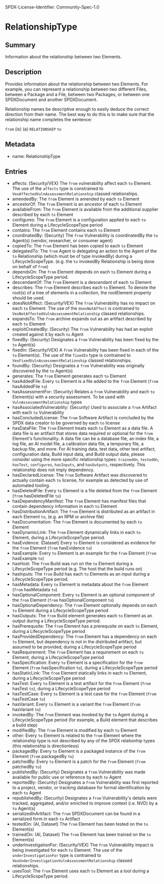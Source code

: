 SPDX-License-Identifier: Community-Spec-1.0

# RelationshipType

## Summary

Information about the relationship between two Elements.

## Description

Provides information about the relationship between two Elements.
For example, you can represent a relationship between two different Files,
between a Package and a File, between two Packages, or between one SPDXDocument
and another SPDXDocument.

Relationship names be descriptive enough to easily deduce the correct direction
from their name. The best way to do this is to make sure that the relationship
name completes the sentence:

`from` (is) (a) `RELATIONSHIP` `to`

## Metadata

- name: RelationshipType

## Entries

- affects: (Security/VEX) The `from` vulnerability affect each `to` Element. The use of the `affects` type is constrained to `VexAffectedVulnAssessmentRelationship` classed relationships.
- amendedBy: The `from` Element is amended by each `to` Element
- ancestorOf: The `from` Element is an ancestor of each `to` Element
- availableFrom: The `from` Element is available from the additional supplier described by each `to` Element
- configures: The `from` Element is a configuration applied to each `to` Element during a LifecycleScopeType period
- contains: The `from` Element contains each `to` Element
- coordinatedBy: (Security) The `from` Vulnerability is coordinatedBy the `to` Agent(s) (vendor, researcher, or consumer agent)
- copiedTo: The `from` Element has been copied to each `to` Element
- delegatedTo: The `from` Agent is delegating an action to the Agent of the `to` Relationship (which must be of type invokedBy) during a LifecycleScopeType. (e.g. the `to` invokedBy Relationship is being done on behalf of `from`)
- dependsOn: The `from` Element depends on each `to` Element during a LifecycleScopeType period.
- descendantOf: The `from` Element is a descendant of each `to` Element
- describes: The `from` Element describes each `to` Element. To denote the root(s) of a tree of elements in a collection, the rootElement property should be used.
- doesNotAffect: (Security/VEX) The `from` Vulnerability has no impact on each `to` Element. The use of the `doesNotAffect` is contrained to `VexNotAffectedVulnAssessmentRelationship` classed relationships.
- expandsTo: The `from` archive expands out as an artifact described by each `to` Element
- exploitCreatedBy: (Security) The `from` Vulnerability has had an exploit created against it by each `to` Agent
- fixedBy: (Security) Designates a `from` Vulnerability has been fixed by the `to` Agent(s)
- fixedIn: (Security/VEX) A `from` Vulnerability has been fixed in each of the `to` Element(s). The use of the `fixedIn` type is contrained to `VexFixedVulnAssessmentRelationship` classed relationships.
- foundBy: (Security) Designates a `from` Vulnerability was originally discovered by the `to` Agent(s)
- generates: The `from` Element generates each `to` Element
- hasAddedFile: Every `to` Element is a file added to the `from` Element (`from` hasAddedFile `to`)
- hasAssessmentFor: (Security) Relates a `from` Vulnerability and each `to` Element(s) with a security assessment. To be used with `VulnAssessmentRelationship` types
- hasAssociatedVulnerability: (Security) Used to associate a `from` Artifact with each `to` Vulnerability
- hasConcludedLicense: The `from` Software Artifact is concluded by the SPDX data creator to be governed by each `to` license
- hasDataFile: The `from` Element treats each `to` Element as a data file. A data file is an artifact that stores data required or optional for the `from` Element's functionality. A data file can be a database file, an index file, a log file, an AI model file, a calibration data file, a temporary file, a backup file, and more. For AI training data, test data, other test artifact, configuration data, Build input data, and Build output data, please consider using the more specific relationship types: `trainedOn`, `testedOn`, `hasTest`, `configures`, `hasInputs`, and `hasOutputs`, respectively. This relationship does not imply dependency.
- hasDeclaredLicense: The `from` Software Artifact was discovered to actually contain each `to` license, for example as detected by use of automated tooling.
- hasDeletedFile: Every `to` Element is a file deleted from the `from` Element (`from` hasDeletedFile `to`)
- hasDependencyManifest: The `from` Element has manifest files that contain dependency information in each `to` Element
- hasDistributionArtifact: The `from` Element is distributed as an artifact in each Element `to`, (e.g. an RPM or archive file)
- hasDocumentation: The `from` Element is documented by each `to` Element
- hasDynamicLink: The `from` Element dynamically links in each `to` Element, during a LifecycleScopeType period.
- hasEvidence: (Dataset) Every `to` Element is considered as evidence for the `from` Element (`from` hasEvidence `to`)
- hasExample: Every `to` Element is an example for the `from` Element (`from` hasExample `to`)
- hasHost: The `from` Build was run on the `to` Element during a LifecycleScopeType period (e.g. The host that the build runs on)
- hasInputs: The `from` Build has each `to` Elements as an input during a LifecycleScopeType period.
- hasMetadata: Every `to` Element is metadata about the `from` Element (`from` hasMetadata `to`)
- hasOptionalComponent: Every `to` Element is an optional component of the `from` Element (`from` hasOptionalComponent `to`)
- hasOptionalDependency: The `from` Element optionally depends on each `to` Element during a LifecycleScopeType period
- hasOutputs: The `from` Build element generates each `to` Element as an output during a LifecycleScopeType period.
- hasPrerequsite: The `from` Element has a prerequsite on each `to` Element, during a LifecycleScopeType period
- hasProvidedDependency: The `from` Element has a dependency on each `to` Element, but dependency is not in the distributed artifact, but assumed to be provided, during a LifecycleScopeType period
- hasRequirement: The `from` Element has a requirement on each `to` Element, during a LifecycleScopeType period
- hasSpecification: Every `to` Element is a specification for the `from` Element (`from` hasSpecification `to`), during a LifecycleScopeType period
- hasStaticLink: The `from` Element statically links in each `to` Element, during a LifecycleScopeType period
- hasTest: Every `to` Element is a test artifact for the `from` Element (`from` hasTest `to`), during a LifecycleScopeType period
- hasTestCase: Every `to` Element is a test case for the `from` Element (`from` hasTestCase `to`)
- hasVariant: Every `to` Element is a variant the `from` Element (`from` hasVariant `to`)
- invokedBy: The `from` Element was invoked by the `to` Agent during a LifecycleScopeType period (for example, a Build element that describes a build step)
- modifiedBy: The `from` Element is modified by each `to` Element
- other: Every `to` Element is related to the `from` Element where the relationship type is not described by any of the SPDX relationhip types (this relationship is directionless)
- packagedBy: Every `to` Element is a packaged instance of the `from` Element (`from` packagedBy `to`)
- patchedBy: Every `to` Element is a patch for the `from` Element (`from` patchedBy `to`)
- publishedBy: (Security) Designates a `from` Vulnerability was made available for public use or reference by each `to` Agent
- reportedBy: (Security) Designates a `from` Vulnerability was first reported to a project, vendor, or tracking database for formal identification by each `to` Agent
- republishedBy: (Security) Designates a `from` Vulnerability's details were tracked, aggregated, and/or enriched to improve context (i.e. NVD) by a `to` Agent(s)
- serializedInArtifact: The `from` SPDXDocument can be found in a serialized form in each `to` Artifact
- testedOn: (AI, Dataset) The `from` Element has been tested on the `to` Element(s)
- trainedOn: (AI, Dataset) The `from` Element has been trained on the `to` Element(s)
- underInvestigationFor: (Security/VEX) The `from` Vulnerability impact is being investigated for each `to` Element. The use of the `underInvestigationFor` type is contrained to `VexUnderInvestigationVulnAssessmentRelationship` classed relationships.
- usesTool: The `from` Element uses each `to` Element as a tool during a LifecycleScopeType period.
